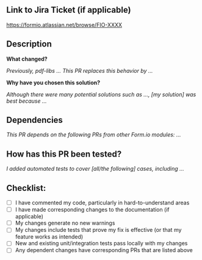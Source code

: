 ## Link to Jira Ticket (if applicable)

https://formio.atlassian.net/browse/FIO-XXXX

## Description

**What changed?**

*Previously, pdf-libs ... This PR replaces this behavior by ...*

**Why have you chosen this solution?**

*Although there were many potential solutions such as ..., [my solution] was best because ...*

## Dependencies

*This PR depends on the following PRs from other Form.io modules: ...*

## How has this PR been tested?

*I added automated tests to cover [all/the following] cases, including ...*

## Checklist:

- [ ] I have commented my code, particularly in hard-to-understand areas
- [ ] I have made corresponding changes to the documentation (if applicable)
- [ ] My changes generate no new warnings
- [ ] My changes include tests that prove my fix is effective (or that my feature works as intended)
- [ ] New and existing unit/integration tests pass locally with my changes
- [ ] Any dependent changes have corresponding PRs that are listed above
